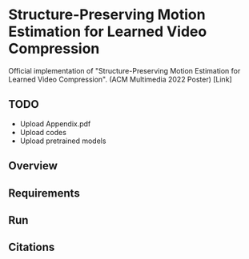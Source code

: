 # Structure-Preserving Motion Estimation for Learned Video Compression

Official implementation of "Structure-Preserving Motion Estimation for Learned Video Compression". (ACM Multimedia 2022 Poster) [Link]

## TODO
* Upload Appendix.pdf
* Upload codes
* Upload pretrained models

## Overview

## Requirements

## Run

## Citations
